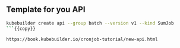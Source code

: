 
## Template for you API 

```bash
kubebuilder create api --group batch --version v1 --kind SumJob
```{{copy}}

https://book.kubebuilder.io/cronjob-tutorial/new-api.html